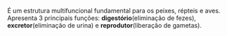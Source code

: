 É um estrutura multifuncional fundamental para os peixes, répteis e aves. Apresenta 3 principais funções: **digestório**(eliminação de fezes), **excretor**(eliminação de urina) e **reprodutor**(liberação de gametas).
